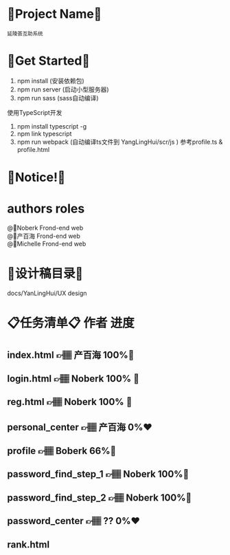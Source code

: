 # 💎Project Name💎
    延陵荟互助系统

# 💎Get Started💎
1) npm install (安装依赖包)
2) npm run server (启动小型服务器)
3) npm run sass  (sass自动编译)

使用TypeScript开发
1) npm install typescript -g 
2) npm link typescript
3) npm run webpack (自动编译ts文件到  YangLingHui/scr/js ) 参考profile.ts & profile.html


# 💎Notice!💎


# authors                  roles
@🍍Noberk         Frond-end web <Br/>
@🥇产百海          Frond-end web  <Br/>
@🏅Michelle       Frond-end web 

# 💎设计稿目录💎
docs/YanLingHui/UX design

# 📋任务清单📋                            作者                                        进度
## index.html                              👉🏽  产百海           100%💚
## login.html                               👉🏽  Noberk        100% 💚 
## reg.html                                   👉🏽  Noberk         100% 💚        
## personal_center                        👉🏽  产百海            0%❤️
## profile                                       👉🏽  Boberk           66%💛️ 
## password_find_step_1             👉🏽  Noberk           100%💚   
## password_find_step_2            👉🏽  Noberk            100%💚
## password_center                     👉🏽  ??                     0%❤️
## rank.html         




